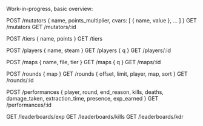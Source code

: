 Work-in-progress, basic overview:

POST /mutators { name, points_multiplier, cvars: [ { name, value }, ... ] }
GET /mutators
GET /mutators/:id

POST /tiers { name, points }
GET /tiers

POST /players { name, steam }
GET /players { q }
GET /players/:id

POST /maps { name, file, tier }
GET /maps { q }
GET /maps/:id

POST /rounds { map }
GET /rounds { offset, limit, player, map, sort }
GET /rounds/:id 

POST /performances { player, round, end_reason, kills, deaths, damage_taken, extraction_time, presence, exp_earned }
GET /performances/:id

GET /leaderboards/exp
GET /leaderboards/kills
GET /leaderboards/kdr